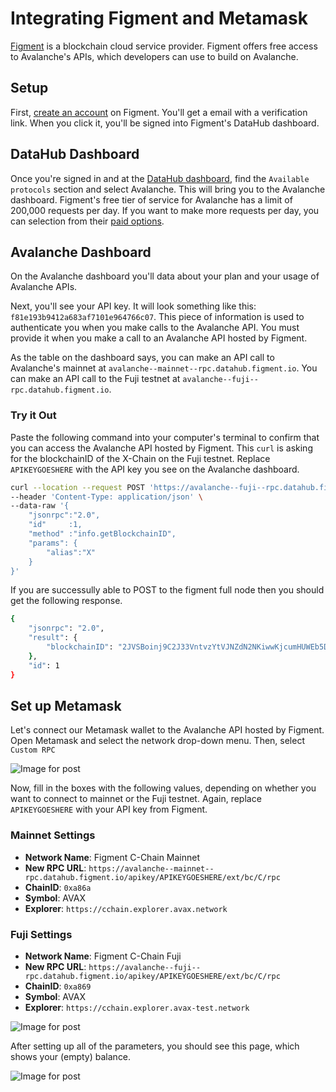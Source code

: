 # Integrating Figment and Metamask

[Figment](https://figment.io) is a blockchain cloud service provider.  Figment offers free access to Avalanche's APIs, which developers can use to build on Avalanche.

## Setup

First, [create an account](https://figment.io/datahub/avalanche) on Figment.
You'll get a email with a verification link. When you click it, you'll be signed into Figment's DataHub dashboard.

## DataHub Dashboard

Once you're signed in and at the [DataHub dashboard](https://datahub.figment.io), find the `Available protocols` section and select Avalanche.
This will bring you to the Avalanche dashboard. Figment's free tier of service for Avalanche has a limit of 200,000 requests per day.
If you want to make more requests per day, you can selection from their [paid options](https://datahub.figment.io/services/avalanche/prices).

## Avalanche Dashboard

On the Avalanche dashboard you'll data about your plan and your usage of Avalanche APIs.

Next, you'll see your API key. It will look something like this: `f81e193b9412a683af7101e964766c07`.
This piece of information is used to authenticate you when you make calls to the Avalanche API.
You must provide it when you make a call to an Avalanche API hosted by Figment. 

As the table on the dashboard says, you can make an API call to Avalanche's mainnet at `avalanche--mainnet--rpc.datahub.figment.io`.
You can make an API call to the Fuji testnet at `avalanche--fuji--rpc.datahub.figment.io`.

### Try it Out

Paste the following command into your computer's terminal to confirm that you can access the Avalanche API hosted by Figment.
This `curl` is asking for the blockchainID of the X-Chain on the Fuji testnet.
Replace `APIKEYGOESHERE` with the API key you see on the Avalanche dashboard.

```zsh
curl --location --request POST 'https://avalanche--fuji--rpc.datahub.figment.io/apikey/APIKEYGOESHERE/ext/info' \
--header 'Content-Type: application/json' \
--data-raw '{
    "jsonrpc":"2.0",
    "id"     :1,
    "method" :"info.getBlockchainID",
    "params": {
        "alias":"X"
    }
}'
```

If you are successully able to POST to the figment full node then you should get the following response.

```zsh
{
    "jsonrpc": "2.0",
    "result": {
        "blockchainID": "2JVSBoinj9C2J33VntvzYtVJNZdN2NKiwwKjcumHUWEb5DbBrm"
    },
    "id": 1
}
```

## Set up Metamask

Let's connect our Metamask wallet to the Avalanche API hosted by Figment.
Open Metamask and select the network drop-down menu.
Then, select `Custom RPC`

![Image for post](https://miro.medium.com/max/408/0*0HGM4O_J5iF3943S)


Now, fill in the boxes with the following values, depending on whether you want to connect to mainnet or the Fuji testnet.
Again, replace `APIKEYGOESHERE` with your API key from Figment.

### Mainnet Settings 

* **Network Name**: Figment C-Chain Mainnet
* **New RPC URL**: `https://avalanche--mainnet--rpc.datahub.figment.io/apikey/APIKEYGOESHERE/ext/bc/C/rpc`
* **ChainID**: `0xa86a`
* **Symbol**: AVAX
* **Explorer**: `https://cchain.explorer.avax.network`

### Fuji Settings

* **Network Name**: Figment C-Chain Fuji
* **New RPC URL**: `https://avalanche--fuji--rpc.datahub.figment.io/apikey/APIKEYGOESHERE/ext/bc/C/rpc` 
* **ChainID**: `0xa869`
* **Symbol**: AVAX
* **Explorer**: `https://cchain.explorer.avax-test.network`


![Image for post](https://miro.medium.com/max/989/1*Y7O1bBeTWnuQBAqTnwmqUQ.png)

After setting up all of the parameters, you should see this page, which shows your (empty) balance.

![Image for post](https://miro.medium.com/max/358/1*q0HIWcI3okakwYV2glos0A.png)
